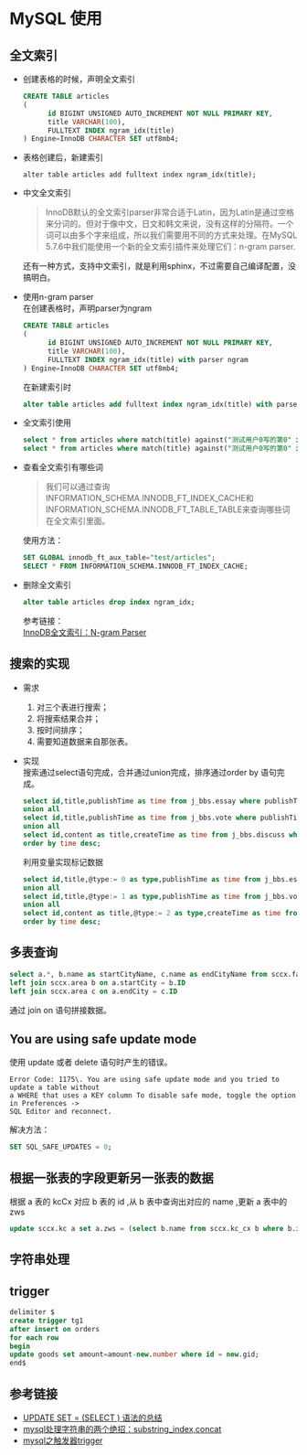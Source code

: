# MySQL 使用

## 全文索引

- 创建表格的时候，声明全文索引

  ```sql
  CREATE TABLE articles
  (
        id BIGINT UNSIGNED AUTO_INCREMENT NOT NULL PRIMARY KEY,
        title VARCHAR(100),
        FULLTEXT INDEX ngram_idx(title)
  ) Engine=InnoDB CHARACTER SET utf8mb4;
  ```

- 表格创建后，新建索引

  ```
  alter table articles add fulltext index ngram_idx(title);
  ```

- 中文全文索引

  > InnoDB默认的全文索引parser非常合适于Latin，因为Latin是通过空格来分词的。但对于像中文，日文和韩文来说，没有这样的分隔符。一个词可以由多个字来组成，所以我们需要用不同的方式来处理。在MySQL 5.7.6中我们能使用一个新的全文索引插件来处理它们：n-gram parser.

  还有一种方式，支持中文索引，就是利用sphinx，不过需要自己编译配置，没搞明白。

- 使用n-gram parser<br>
  在创建表格时，声明parser为ngram

  ```sql
  CREATE TABLE articles
  (
        id BIGINT UNSIGNED AUTO_INCREMENT NOT NULL PRIMARY KEY,
        title VARCHAR(100),
        FULLTEXT INDEX ngram_idx(title) with parser ngram
  ) Engine=InnoDB CHARACTER SET utf8mb4;
  ```

  在新建索引时

  ```sql
  alter table articles add fulltext index ngram_idx(title) with parser ngram;
  ```

- 全文索引使用

  ```sql
  select * from articles where match(title) against("测试用户0写的第0" in natural language mode);
  select * from articles where match(title) against("测试用户0写的第0" in boolean mode);
  ```

- 查看全文索引有哪些词

  > 我们可以通过查询INFORMATION_SCHEMA.INNODB_FT_INDEX_CACHE和INFORMATION_SCHEMA.INNODB_FT_TABLE_TABLE来查询哪些词在全文索引里面。

  使用方法：

  ```sql
  SET GLOBAL innodb_ft_aux_table="test/articles";
  SELECT * FROM INFORMATION_SCHEMA.INNODB_FT_INDEX_CACHE;
  ```

- 删除全文索引

  ```sql
  alter table articles drop index ngram_idx;
  ```

  参考链接：<br>
  [InnoDB全文索引：N-gram Parser](http://mysqlserverteam.com/innodb%E5%85%A8%E6%96%87%E7%B4%A2%E5%BC%95%EF%BC%9An-gram-parser/?spm=5176.blog15673.yqblogcon1.4.Bvz18O)

## 搜索的实现

- 需求

  1. 对三个表进行搜索；
  2. 将搜索结果合并；
  3. 按时间排序；
  4. 需要知道数据来自那张表。

- 实现<br>
  搜索通过select语句完成，合并通过union完成，排序通过order by 语句完成。

  ```sql
  select id,title,publishTime as time from j_bbs.essay where publishTime is not null and match(title,content) against("用户")
  union all
  select id,title,publishTime as time from j_bbs.vote where publishTime is not null and match(title,content) against("用户")
  union all
  select id,content as title,createTime as time from j_bbs.discuss where createTime is not null and match(content) against("用户")
  order by time desc;
  ```

  利用变量实现标记数据

  ```sql
  select id,title,@type:= 0 as type,publishTime as time from j_bbs.essay where publishTime is not null and match(title,content) against("用户")
  union all
  select id,title,@type:= 1 as type,publishTime as time from j_bbs.vote where publishTime is not null and match(title,content) against("用户")
  union all
  select id,content as title,@type:= 2 as type,createTime as time from j_bbs.discuss where createTime is not null and match(content) against("用户")
  order by time desc;
  ```

## 多表查询

```sql
select a.*, b.name as startCityName, c.name as endCityName from sccx.fast_xl a
left join sccx.area b on a.startCity = b.ID
left join sccx.area c on a.endCity = c.ID
```

通过 join on 语句拼接数据。

## You are using safe update mode

使用 update 或者 delete 语句时产生的错误。

```
Error Code: 1175\. You are using safe update mode and you tried to update a table without   
a WHERE that uses a KEY column To disable safe mode, toggle the option in Preferences ->  
SQL Editor and reconnect.
```

解决方法：

```sql
SET SQL_SAFE_UPDATES = 0;
```

## 根据一张表的字段更新另一张表的数据

根据 a 表的 kcCx 对应 b 表的 id ,从 b 表中查询出对应的 name ,更新 a 表中的 zws

```sql
update sccx.kc a set a.zws = (select b.name from sccx.kc_cx b where b.id = a.kcCx);
```

## 字符串处理

## trigger

```sql
delimiter $
create trigger tg1
after insert on orders
for each row
begin
update goods set amount=amount-new.number where id = new.gid;
end$
```

## 参考链接

- [UPDATE SET = (SELECT ) 语法的总结](http://blog.itpub.net/133735/viewspace-731988/)
- [mysql处理字符串的两个绝招：substring_index,concat](http://blog.csdn.net/wolinxuebin/article/details/7845917)
- [mysql之触发器trigger](http://www.cnblogs.com/zzwlovegfj/archive/2012/07/04/2576989.html)
